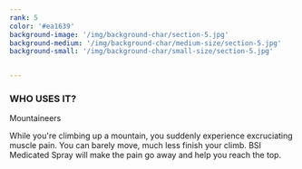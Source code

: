 ```yaml
---
rank: 5
color: '#ea1639'
background-image: '/img/background-char/section-5.jpg'
background-medium: '/img/background-char/medium-size/section-5.jpg'
background-small: '/img/background-char/small-size/section-5.jpg'


---
```


<h3>WHO USES IT?</h3>
<span>Mountaineers</span>
<p>While you're climbing up a mountain, you suddenly experience excruciating muscle pain. You can barely move, much less finish your climb. BSI Medicated Spray will make the pain go away and help you reach the top.</p>